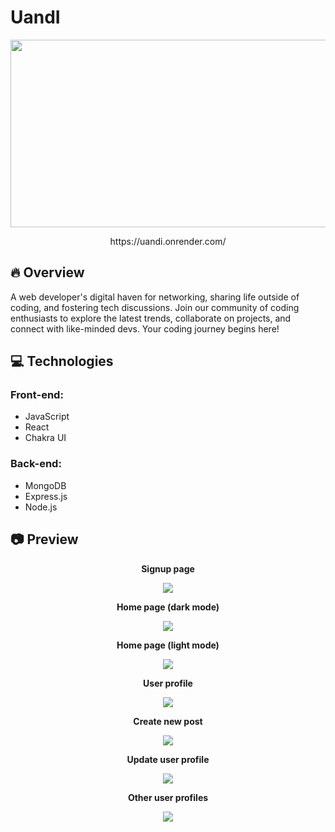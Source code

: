 # UandI

<p align="center">
  <img width="600" height="300" src="https://github.com/LeoHarada/UandI/assets/86167421/3d23c9db-c092-4754-92bc-ba2ab4a39b6c">
</p>

<p align="center">
  https://uandi.onrender.com/
</p>

## :fire:	Overview
A web developer's digital haven for networking, sharing life outside of coding, and fostering tech discussions. Join our community of coding enthusiasts to explore the latest trends, collaborate on projects, and connect with like-minded devs. Your coding journey begins here!

## :computer: Technologies
### Front-end:

- JavaScript
- React
- Chakra UI

### Back-end:

- MongoDB
- Express.js
- Node.js

## :camera: Preview
<p align="center">
  <b>Signup page</b>
</p>
<p align="center">
  <img src="https://github.com/LeoHarada/UandI/assets/86167421/dee78e47-834e-4c37-b879-3f9efcac4baa">
</p>

<p align="center">
  <b>Home page (dark mode)</b>
</p>
<p align="center">
  <img src="https://github.com/LeoHarada/UandI/assets/86167421/f1d1901d-8962-4e08-976c-759a6339392a">
</p>

<p align="center">
  <b>Home page (light mode)</b>
</p>
<p align="center">
  <img src="https://github.com/LeoHarada/UandI/assets/86167421/55603229-5357-4d32-bf74-488ec86a7167">
</p>

<p align="center">
  <b>User profile</b>
</p>
<p align="center">
  <img src="https://github.com/LeoHarada/UandI/assets/86167421/0200b2e8-a810-4012-9c1d-d567ecfeea37">
</p>

<p align="center">
  <b>Create new post</b>
</p>
<p align="center">
  <img src="https://github.com/LeoHarada/UandI/assets/86167421/c43a813b-aec7-43f8-8347-daba24e8fa82">
</p>

<p align="center">
  <b>Update user profile</b>
</p>
<p align="center">
  <img src="https://github.com/LeoHarada/UandI/assets/86167421/1bcf3a82-eeb5-4a3c-b77f-6f2389a78036">
</p>

<p align="center">
  <b>Other user profiles</b>
</p>
<p align="center">
  <img src="https://github.com/LeoHarada/UandI/assets/86167421/b82e1c69-9912-4eff-b637-40269b3601eb">
</p>
